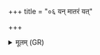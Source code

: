 +++
title = "०६ यन् मातरं यत्"

+++
<details><summary>मूलम् (GR)</summary>

यन् मातरं यत् पितरं  
यद् वा जामिं जिहिंसिम ।  
(…) ॥ +++(see 3cd)+++
</details>